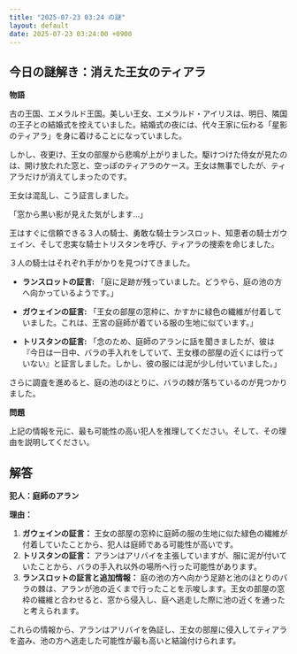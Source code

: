 ```yaml
---
title: "2025-07-23 03:24 の謎"
layout: default
date: 2025-07-23 03:24:00 +0900
---
```

## 今日の謎解き：消えた王女のティアラ

**物語**

古の王国、エメラルド王国。美しい王女、エメラルド・アイリスは、明日、隣国の王子との結婚式を控えていました。結婚式の夜には、代々王家に伝わる「星影のティアラ」を身に着けることになっていました。

しかし、夜更け、王女の部屋から悲鳴が上がりました。駆けつけた侍女が見たのは、開け放たれた窓と、空っぽのティアラのケース。王女は無事でしたが、ティアラだけが消えてしまったのです。

王女は混乱し、こう証言しました。

「窓から黒い影が見えた気がします…」

王はすぐに信頼できる３人の騎士、勇敢な騎士ランスロット、知恵者の騎士ガウェイン、そして忠実な騎士トリスタンを呼び、ティアラの捜索を命じました。

３人の騎士はそれぞれ手がかりを見つけてきました。

*   **ランスロットの証言:** 「庭に足跡が残っていました。どうやら、庭の池の方へ向かっているようです。」

*   **ガウェインの証言:** 「王女の部屋の窓枠に、かすかに緑色の繊維が付着していました。これは、王宮の庭師が着ている服の生地に似ています。」

*   **トリスタンの証言:** 「念のため、庭師のアランに話を聞きましたが、彼は『今日は一日中、バラの手入れをしていて、王女様の部屋の近くには行っていない』と証言しました。しかし、彼の服には泥が少し付いていました。」

さらに調査を進めると、庭の池のほとりに、バラの棘が落ちているのが見つかりました。

**問題**

上記の情報を元に、最も可能性の高い犯人を推理してください。そして、その理由を説明してください。

## 解答

**犯人：庭師のアラン**

**理由：**

1.  **ガウェインの証言：** 王女の部屋の窓枠に庭師の服の生地に似た緑色の繊維が付着していたことから、犯人は庭師である可能性が高いです。
2.  **トリスタンの証言：** アランはアリバイを主張していますが、服に泥が付いていたことから、バラの手入れ以外の場所へ行った可能性があります。
3.  **ランスロットの証言と追加情報：** 庭の池の方へ向かう足跡と池のほとりのバラの棘は、アランが池の近くまで行ったことを示唆します。王女の部屋の窓枠の繊維と合わせると、窓から侵入し、庭へ逃走した際に池の近くを通ったと考えられます。

これらの情報から、アランはアリバイを偽証し、王女の部屋に侵入してティアラを盗み、池の方へ逃走した可能性が最も高いと結論付けられます。
